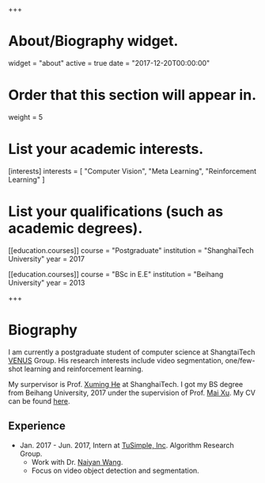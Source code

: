 +++
# About/Biography widget.
widget = "about"
active = true
date = "2017-12-20T00:00:00"

# Order that this section will appear in.
weight = 5

# List your academic interests.
[interests]
  interests = [
    "Computer Vision",
    "Meta Learning",
    "Reinforcement Learning"
  ]

# List your qualifications (such as academic degrees).
[[education.courses]]
  course = "Postgraduate"
  institution = "ShanghaiTech University"
  year = 2017

[[education.courses]]
  course = "BSc in E.E"
  institution = "Beihang University"
  year = 2013
 
+++

# Biography

I am currently a postgraduate student of computer science at ShangtaiTech [VENUS](http://sist.shanghaitech.edu.cn/faculty/hexm/) Group. His research interests include video segmentation, one/few-shot learning and reinforcement learning. 

My surpervisor is Prof. [Xuming He](https://xmhe.bitbucket.io/) at ShanghaiTech. I got my BS degree from Beihang University, 2017 under the supervision of Prof. [Mai Xu](http://shi.buaa.edu.cn/MaiXu/zh_CN/index.htm). My CV can be found [here](https://www.syzhang.me/cv_syzhang.pdf).

## Experience

- Jan. 2017 - Jun. 2017, Intern at [TuSimple, Inc](http://www.tusimple.ai). Algorithm Research Group. 
    - Work with Dr. [Naiyan Wang](http://www.winsty.net/). 
    - Focus on video object detection and segmentation.

